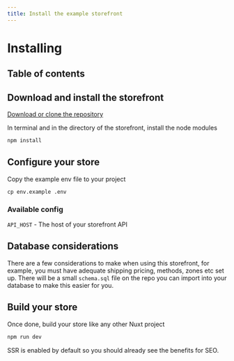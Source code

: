 ```yaml
---
title: Install the example storefront
---
```


# Installing

## Table of contents

## Download and install the storefront

[Download or clone the repository](https://github.com/getcandy/example-storefront)

In terminal and in the directory of the storefront, install the node modules

```bash
npm install
```

## Configure your store

Copy the example env file to your project

```
cp env.example .env
```

### Available config

`API_HOST` - The host of your storefront API

## Database considerations

There are a few considerations to make when using this storefront, for example, you must have adequate shipping pricing, methods, zones etc set up. There will be a small `schema.sql` file on the repo you can import into your database to make this easier for you.

## Build your store

Once done, build your store like any other Nuxt project

```bash
npm run dev
```

<tool-tip>
SSR is enabled by default so you should already see the benefits for SEO.
</tool-tip>

